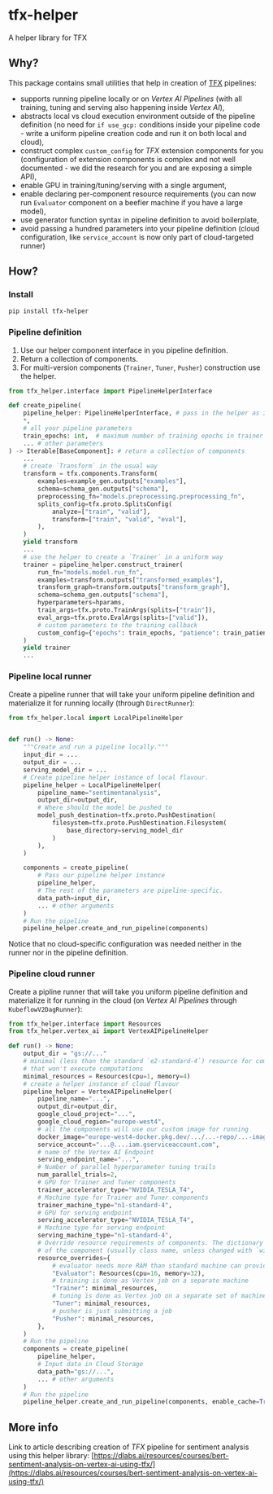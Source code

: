 # tfx-helper

A helper library for TFX

## Why?

This package contains small utilities that help in creation of [TFX](https://github.com/tensorflow/tfx) pipelines:

* supports running pipeline locally or on *Vertex AI Pipelines* (with all training, tuning and serving also happening inside *Vertex AI*),
* abstracts local vs cloud execution environment outside of the pipeline definition (no need for `if use_gcp:` conditions inside your pipeline code - write a uniform pipeline creation code and run it on both local and cloud),
* construct complex `custom_config` for *TFX* extension components for you (configuration of extension components is complex and not well documented - we did the research for you and are exposing a simple API),
* enable GPU in training/tuning/serving with a single argument,
* enable declaring per-component resource requirements (you can now run `Evaluator` component on a beefier machine if you have a large model),
* use generator function syntax in pipeline definition to avoid boilerplate,
* avoid passing a hundred parameters into your pipeline definition (cloud configuration, like `service_account` is now only part of cloud-targeted runner)

## How?

### Install

```sh
pip install tfx-helper
```

### Pipeline definition

1. Use our helper component interface in you pipeline definition.
1. Return a collection of components.
1. For multi-version components (`Trainer`, `Tuner`, `Pusher`) construction use the helper.

```python
from tfx_helper.interface import PipelineHelperInterface

def create_pipeline(
    pipeline_helper: PipelineHelperInterface, # pass in the helper as interface
    *,
    # all your pipeline parameters
    train_epochs: int,  # maximum number of training epochs in trainer
    ... # other parameters
) -> Iterable[BaseComponent]: # return a collection of components
    ...
    # create `Transform` in the usual way
    transform = tfx.components.Transform(
        examples=example_gen.outputs["examples"],
        schema=schema_gen.outputs["schema"],
        preprocessing_fn="models.preprocessing.preprocessing_fn",
        splits_config=tfx.proto.SplitsConfig(
            analyze=["train", "valid"],
            transform=["train", "valid", "eval"],
        ),
    )
    yield transform
    ...
    # use the helper to create a `Trainer` in a uniform way
    trainer = pipeline_helper.construct_trainer(
        run_fn="models.model.run_fn",
        examples=transform.outputs["transformed_examples"],
        transform_graph=transform.outputs["transform_graph"],
        schema=schema_gen.outputs["schema"],
        hyperparameters=hparams,
        train_args=tfx.proto.TrainArgs(splits=["train"]),
        eval_args=tfx.proto.EvalArgs(splits=["valid"]),
        # custom parameters to the training callback
        custom_config={"epochs": train_epochs, "patience": train_patience},
    )
    yield trainer
    ...
```

### Pipeline local runner

Create a pipeline runner that will take your uniform pipeline definition and materialize
it for running locally (through `DirectRunner`):

```python
from tfx_helper.local import LocalPipelineHelper


def run() -> None:
    """Create and run a pipeline locally."""
    input_dir = ...
    output_dir = ...
    serving_model_dir = ...
    # Create pipeline helper instance of local flavour.
    pipeline_helper = LocalPipelineHelper(
        pipeline_name="sentimentanalysis",
        output_dir=output_dir,
        # Where should the model be pushed to
        model_push_destination=tfx.proto.PushDestination(
            filesystem=tfx.proto.PushDestination.Filesystem(
                base_directory=serving_model_dir
            )
        ),
    )

    components = create_pipeline(
        # Pass our pipeline helper instance
        pipeline_helper,
        # The rest of the parameters are pipeline-specific.
        data_path=input_dir,
        ... # other arguments
    )
    # Run the pipeline
    pipeline_helper.create_and_run_pipeline(components)
```

Notice that no cloud-specific configuration was needed neither in the runner nor in the
pipeline definition.

### Pipeline cloud runner

Create a pipline runner that will take you uniform pipeline definition and materialize
it for running in the cloud (on *Vertex AI Pipelines* through `KubeflowV2DagRunner`):

```python
from tfx_helper.interface import Resources
from tfx_helper.vertex_ai import VertexAIPipelineHelper

def run() -> None:
    output_dir = "gs://..."
    # minimal (less than the standard `e2-standard-4`) resource for components
    # that won't execute computations
    minimal_resources = Resources(cpu=1, memory=4)
    # create a helper instance of cloud flavour
    pipeline_helper = VertexAIPipelineHelper(
        pipeline_name="...",
        output_dir=output_dir,
        google_cloud_project="...",
        google_cloud_region="europe-west4",
        # all the components will use our custom image for running
        docker_image="europe-west4-docker.pkg.dev/.../...-repo/...-image:latest",
        service_account="...@....iam.gserviceaccount.com",
        # name of the Vertex AI Endpoint
        serving_endpoint_name="...",
        # Number of parallel hyperparameter tuning trails
        num_parallel_trials=2,
        # GPU for Trainer and Tuner components
        trainer_accelerator_type="NVIDIA_TESLA_T4",
        # Machine type for Trainer and Tuner components
        trainer_machine_type="n1-standard-4",
        # GPU for serving endpoint
        serving_accelerator_type="NVIDIA_TESLA_T4",
        # Machine type for serving endpoint
        serving_machine_type="n1-standard-4",
        # Override resource requirements of components. The dictionary key is the ID
        # of the component (usually class name, unless changed with `with_id` method).
        resource_overrides={
            # evaluator needs more RAM than standard machine can provide
            "Evaluator": Resources(cpu=16, memory=32),
            # training is done as Vertex job on a separate machine
            "Trainer": minimal_resources,
            # tuning is done as Vertex job on a separate set of machines
            "Tuner": minimal_resources,
            # pusher is just submitting a job
            "Pusher": minimal_resources,
        },
    )
    # Run the pipeline
    components = create_pipeline(
        pipeline_helper,
        # Input data in Cloud Storage
        data_path="gs://...",
        ... # other arguments
    )
    # Run the pipeline
    pipeline_helper.create_and_run_pipeline(components, enable_cache=True)
```

## More info

Link to article describing creation of *TFX* pipeline for sentiment analysis using
this helper library: [https://dlabs.ai/resources/courses/bert-sentiment-analysis-on-vertex-ai-using-tfx/](https://dlabs.ai/resources/courses/bert-sentiment-analysis-on-vertex-ai-using-tfx/)

